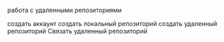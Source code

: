 работа с удаленными репозиториями

создать аккаунт
создать локальный репозиторий
создать удаленный репозиторий
Связать удаленный репозиторий

